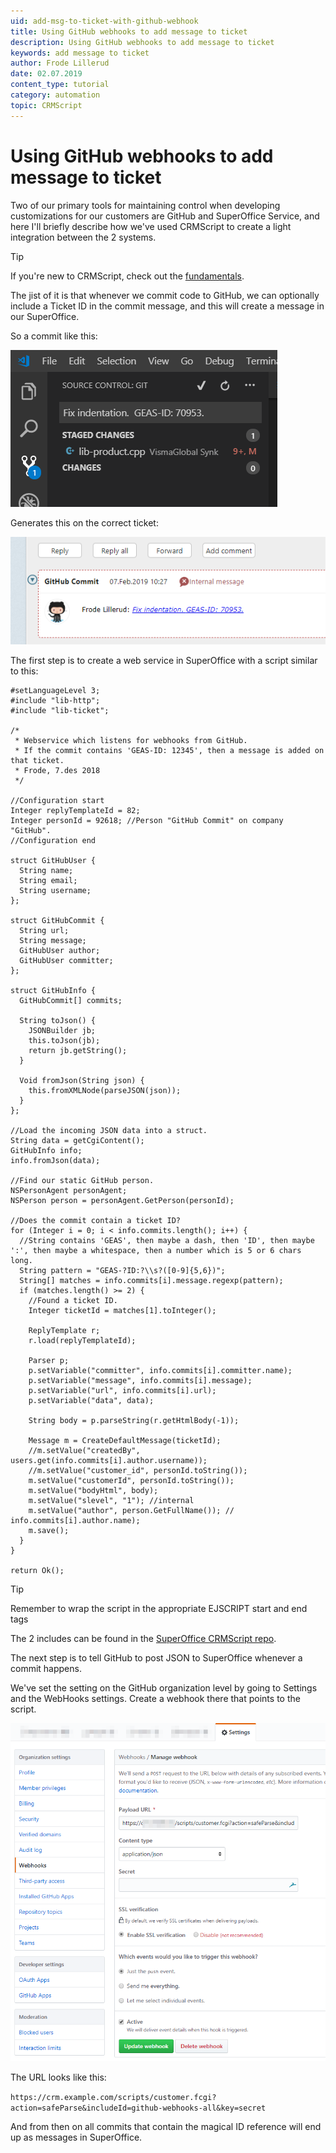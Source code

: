 ```yaml
---
uid: add-msg-to-ticket-with-github-webhook
title: Using GitHub webhooks to add message to ticket
description: Using GitHub webhooks to add message to ticket
keywords: add message to ticket
author: Frode Lillerud
date: 02.07.2019
content_type: tutorial
category: automation
topic: CRMScript
---
```


# Using GitHub webhooks to add message to ticket

Two of our primary tools for maintaining control when developing customizations for our customers are GitHub and SuperOffice Service, and here I'll briefly describe how we've used CRMScript to create a light integration between the 2 systems.

> [!TIP]
> If you're new to CRMScript, check out the [fundamentals][2].

The jist of it is that whenever we commit code to GitHub, we can optionally include a Ticket ID in the commit message, and this will create a message in our SuperOffice.

So a commit like this:

![x -screenshot][img1]

Generates this on the correct ticket:

![x -screenshot][img2]

The first step is to create a web service in SuperOffice with a script similar to this:

```crmscript
#setLanguageLevel 3;
#include "lib-http";
#include "lib-ticket";

/* 
 * Webservice which listens for webhooks from GitHub.
 * If the commit contains 'GEAS-ID: 12345', then a message is added on that ticket.
 * Frode, 7.des 2018
 */

//Configuration start
Integer replyTemplateId = 82;
Integer personId = 92618; //Person "GitHub Commit" on company "GitHub".
//Configuration end

struct GitHubUser {
  String name;
  String email;
  String username;
};

struct GitHubCommit {
  String url;
  String message;
  GitHubUser author;
  GitHubUser committer;
};

struct GitHubInfo {
  GitHubCommit[] commits;
  
  String toJson() {
    JSONBuilder jb;
    this.toJson(jb);
    return jb.getString();
  }
  
  Void fromJson(String json) {
    this.fromXMLNode(parseJSON(json));
  }
};

//Load the incoming JSON data into a struct.
String data = getCgiContent();
GitHubInfo info;
info.fromJson(data);

//Find our static GitHub person.
NSPersonAgent personAgent;
NSPerson person = personAgent.GetPerson(personId);

//Does the commit contain a ticket ID?
for (Integer i = 0; i < info.commits.length(); i++) {
  //String contains 'GEAS', then maybe a dash, then 'ID', then maybe ':', then maybe a whitespace, then a number which is 5 or 6 chars long.
  String pattern = "GEAS-?ID:?\\s?([0-9]{5,6})"; 
  String[] matches = info.commits[i].message.regexp(pattern);
  if (matches.length() >= 2) {
    //Found a ticket ID.
    Integer ticketId = matches[1].toInteger();
    
    ReplyTemplate r;
    r.load(replyTemplateId);
    
    Parser p;
    p.setVariable("committer", info.commits[i].committer.name);
    p.setVariable("message", info.commits[i].message);
    p.setVariable("url", info.commits[i].url);
    p.setVariable("data", data);
    
    String body = p.parseString(r.getHtmlBody(-1));
    
    Message m = CreateDefaultMessage(ticketId);
    //m.setValue("createdBy", users.get(info.commits[i].author.username));
    //m.setValue("customer_id", personId.toString());
    m.setValue("customerId", personId.toString());
    m.setValue("bodyHtml", body);
    m.setValue("slevel", "1"); //internal
    m.setValue("author", person.GetFullName()); // info.commits[i].author.name);
    m.save();
  }
}

return Ok();
```

> [!TIP]
> Remember to wrap the script in the appropriate EJSCRIPT start and end tags

The 2 includes can be found in the [SuperOffice CRMScript repo][1].

The next step is to tell GitHub to post JSON to SuperOffice whenever a commit happens.

We've set the setting on the GitHub organization level by going to Settings and the WebHooks settings. Create a webhook there that points to the script.

![x -screenshot][img3]

The URL looks like this:

`https://crm.example.com/scripts/customer.fcgi?action=safeParse&includeId=github-webhooks-all&key=sec­ret`

And from then on all commits that contain the magical ID reference will end up as messages in SuperOffice.

<!-- Referenced links -->
[1]: https://github.com/SuperOffice/CRMScripts
[2]: ../crmscript/fundamentals/syntax.md

<!-- Referenced images -->
[img1]: media/gh-commit.png
[img2]: media/ticket.png
[img3]: media/webhook-gh-settings.png
